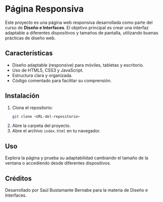 # Página Responsiva

Este proyecto es una página web responsiva desarrollada como parte del curso de **Diseño e Interfaces**. El objetivo principal es crear una interfaz adaptable a diferentes dispositivos y tamaños de pantalla, utilizando buenas prácticas de diseño web.

## Características

- Diseño adaptable (responsive) para móviles, tabletas y escritorio.
- Uso de HTML5, CSS3 y JavaScript.
- Estructura clara y organizada.
- Código comentado para facilitar su comprensión.

## Instalación

1. Clona el repositorio:
    ```bash
    git clone <URL-del-repositorio>
    ```
2. Abre la carpeta del proyecto.
3. Abre el archivo `index.html` en tu navegador.

## Uso

Explora la página y prueba su adaptabilidad cambiando el tamaño de la ventana o accediendo desde diferentes dispositivos.

## Créditos

Desarrollado por Saúl Bustamante Bernabe para la materia de Diseño e Interfaces.
